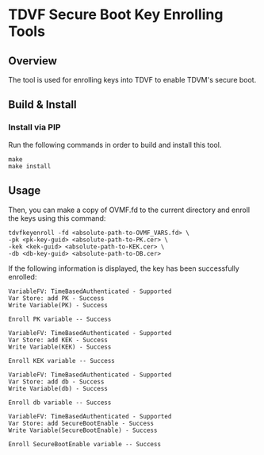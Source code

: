 # TDVF Secure Boot Key Enrolling Tools

## Overview

The tool is used for enrolling keys into TDVF to enable TDVM's secure boot.

## Build & Install

### Install via PIP

Run the following commands in order to build and install this tool.

```
make
make install
```

## Usage

Then, you can make a copy of OVMF.fd to the current directory and enroll the keys using this command:

```
tdvfkeyenroll -fd <absolute-path-to-OVMF_VARS.fd> \
-pk <pk-key-guid> <absolute-path-to-PK.cer> \
-kek <kek-guid> <absolute-path-to-KEK.cer> \
-db <db-key-guid> <absolute-path-to-DB.cer>
```

If the following information is displayed, the key has been successfully enrolled:

```
VariableFV: TimeBasedAuthenticated - Supported
Var Store: add PK - Success
Write Variable(PK) - Success

Enroll PK variable -- Success

VariableFV: TimeBasedAuthenticated - Supported
Var Store: add KEK - Success
Write Variable(KEK) - Success

Enroll KEK variable -- Success

VariableFV: TimeBasedAuthenticated - Supported
Var Store: add db - Success
Write Variable(db) - Success

Enroll db variable -- Success

VariableFV: TimeBasedAuthenticated - Supported
Var Store: add SecureBootEnable - Success
Write Variable(SecureBootEnable) - Success

Enroll SecureBootEnable variable -- Success
```
